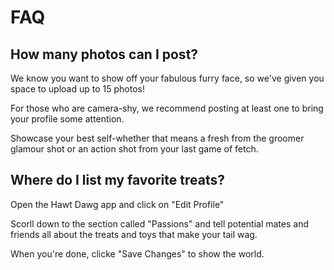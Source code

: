 # FAQ

## How many photos can I post?

We know you want to show off your fabulous furry face, so we've given you space to upload up to 15 photos!

For those who are camera-shy, we recommend posting at least one to bring your profile some attention.

Showcase your best self-whether that means a fresh from the groomer glamour shot or an action shot from your last game of fetch.

## Where do I list my favorite treats?

Open the Hawt Dawg app and click on "Edit Profile"

Scorll down to the section called "Passions" and tell potential mates and friends all about the treats and toys that make your tail wag.

When you're done, clicke "Save Changes" to show the world.